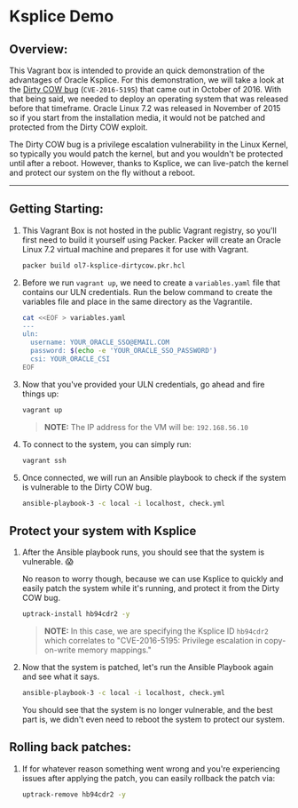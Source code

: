 # Ksplice Demo

## Overview:

This Vagrant box is intended to provide an quick demonstration of the advantages of Oracle Ksplice. For this demonstration, we will take a look at the [Dirty COW bug](https://dirtycow.ninja/) (`CVE-2016-5195`) that came out in October of 2016. With that being said, we needed to deploy an operating system that was released before that timeframe. Oracle Linux 7.2 was released in November of 2015 so if you start from the installation media, it would not be patched and protected from the Dirty COW exploit.

The Dirty COW bug is a privilege escalation vulnerability in the Linux Kernel, so typically you would patch the kernel, but and you wouldn't be protected until after a reboot. However, thanks to Ksplice, we can live-patch the kernel and protect our system on the fly without a reboot.

---

## Getting Starting:

1. This Vagrant Box is not hosted in the public Vagrant registry, so you'll first need to build it yourself using Packer. Packer will create an Oracle Linux 7.2 virtual machine and prepares it for use with Vagrant.

    ```bash
    packer build ol7-ksplice-dirtycow.pkr.hcl
    ```

1. Before we run `vagrant up`, we need to create a `variables.yaml` file that contains our ULN credentials. Run the below command to create the variables file and place in the same directory as the Vagrantile.

    ```bash
    cat <<EOF > variables.yaml
    ---
    uln:
      username: YOUR_ORACLE_SSO@EMAIL.COM
      password: $(echo -e 'YOUR_ORACLE_SSO_PASSWORD')
      csi: YOUR_ORACLE_CSI
    EOF
    ```

1. Now that you've provided your ULN credentials, go ahead and fire things up:

    ```bash
    vagrant up
    ```

    > **NOTE:** The IP address for the VM will be: `192.168.56.10`

1. To connect to the system, you can simply run:

    ```bash
    vagrant ssh
    ```

1. Once connected, we will run an Ansible playbook to check if the system is vulnerable to the Dirty COW bug.

    ```bash
    ansible-playbook-3 -c local -i localhost, check.yml
    ```

## Protect your system with Ksplice

1. After the Ansible playbook runs, you should see that the system is vulnerable. :scream:

    No reason to worry though, because we can use Ksplice to quickly and easily patch the system while it's running, and protect it from the Dirty COW bug.

    ```bash
    uptrack-install hb94cdr2 -y
    ```

    > **NOTE:** In this case, we are specifying the Ksplice ID `hb94cdr2` which correlates to "CVE-2016-5195: Privilege escalation in copy-on-write memory mappings."

1. Now that the system is patched, let's run the Ansible Playbook again and see what it says.

    ```bash
    ansible-playbook-3 -c local -i localhost, check.yml
    ```
    
    You should see that the system is no longer vulnerable, and the best part is, we didn't even need to reboot the system to protect our system.

## Rolling back patches:

1. If for whatever reason something went wrong and you're experiencing issues after applying the patch, you can easily rollback the patch via:

    ```bash
    uptrack-remove hb94cdr2 -y
    ```